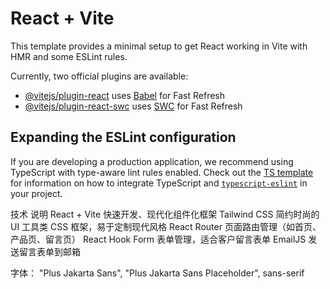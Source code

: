 # React + Vite

This template provides a minimal setup to get React working in Vite with HMR and some ESLint rules.

Currently, two official plugins are available:

- [@vitejs/plugin-react](https://github.com/vitejs/vite-plugin-react/blob/main/packages/plugin-react) uses [Babel](https://babeljs.io/) for Fast Refresh
- [@vitejs/plugin-react-swc](https://github.com/vitejs/vite-plugin-react/blob/main/packages/plugin-react-swc) uses [SWC](https://swc.rs/) for Fast Refresh

## Expanding the ESLint configuration

If you are developing a production application, we recommend using TypeScript with type-aware lint rules enabled. Check out the [TS template](https://github.com/vitejs/vite/tree/main/packages/create-vite/template-react-ts) for information on how to integrate TypeScript and [`typescript-eslint`](https://typescript-eslint.io) in your project.



技术	说明
React + Vite	快速开发、现代化组件化框架
Tailwind CSS	简约时尚的 UI 工具类 CSS 框架，易于定制现代风格
React Router	页面路由管理（如首页、产品页、留言页）
React Hook Form 	表单管理，适合客户留言表单
EmailJS 	发送留言表单到邮箱


字体：
"Plus Jakarta Sans", "Plus Jakarta Sans Placeholder", sans-serif
